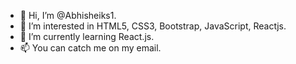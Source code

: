 - 👋 Hi, I’m @Abhisheiks1.
- 👀 I’m interested in HTML5, CSS3, Bootstrap, JavaScript, Reactjs. 
- 🌱 I’m currently learning React.js.
- 📫 You can catch me on my email.

<!---
Abhisheiks1/Abhisheiks1 is a ✨ special ✨ repository because its `README.md` (this file) appears on your GitHub profile.
You can click the Preview link to take a look at your changes.
--->
